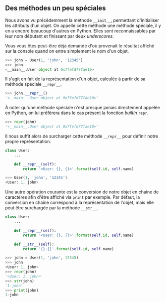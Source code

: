## Des méthodes un peu spéciales

Nous avons vu précédemment la méthode `__init__`, permettant d'initialiser les attributs d'un objet.
On appelle cette méthode une méthode spéciale, il y en a encore beaucoup d'autres en Python. Elles sont reconnaissables par leur nom débutant et finissant par deux *underscores*.

Vous vous êtes peut-être déjà demandé d'où provenait le résultat affiché sur la console quand on entre simplement le nom d'un objet.

```python
>>> john = User(1, 'john', '12345')
>>> john
<__main__.User object at 0x7fefd77fae10>
```

Il s'agit en fait de la représentation d'un objet, calculée à partir de sa méthode spéciale `__repr__`.

```python
>>> john.__repr__()
'<__main__.User object at 0x7fefd77fae10>'
```

À noter qu'une méthode spéciale n'est presque jamais directement appelée en Python, on lui préférera dans le cas présent la fonction *builtin* `repr`.

```python
>>> repr(john)
'<__main__.User object at 0x7fefd77fae10>'
```

Il nous suffit alors de surcharger cette méthode `__repr__` pour définir notre propre représentation.

```python
class User:
    ...

    def __repr__(self):
        return '<User: {}, {}>'.format(self.id, self.name)
```

```python
>>> User(1, 'john', '12345')
<User: 1, john>
```

Une autre opération courante est la conversion de notre objet en chaîne de caractères afin d'être affiché via `print` par exemple.
Par défaut, la conversion en chaîne correspond à la représentation de l'objet, mais elle peut être surchargée par la méthode `__str__`.

```python
class User:
    ...

    def __repr__(self):
        return '<User: {}, {}>'.format(self.id, self.name)

    def __str__(self):
        return '{}-{}'.format(self.id, self.name)
```

```python
>>> john = User(1, 'john', 12345)
>>> john
<User: 1, john>
>>> repr(john)
'<User: 1, john>'
>>> str(john)
'1-john'
>>> print(john)
1-john
```
